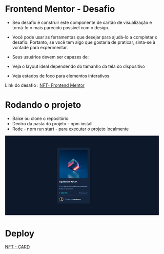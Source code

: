 # Frontend Mentor - Desafio

- Seu desafio é construir este componente de cartão de visualização e torná-lo o mais parecido possível com o design.

- Você pode usar as ferramentas que desejar para ajudá-lo a completar o desafio. Portanto, se você tem algo que gostaria de praticar, sinta-se à vontade para experimentar.

- Seus usuários devem ser capazes de:

- Veja o layout ideal dependendo do tamanho da tela do dispositivo
- Veja estados de foco para elementos interativos

Link do desafio : [NFT- Frontend Mentor ](https://www.frontendmentor.io/challenges/nft-preview-card-component-SbdUL_w0U)

# Rodando o projeto

- Baixe ou clone o repositório
- Dentro da pasta do projeto  - npm install
- Rode - npm run start - para executar o projeto localmente


![Imagem](https://raw.githubusercontent.com/rebeccaaaaaaaaaaa/frontendmentor-nftcard/main/public/preview.png)

# Deploy

[NFT - CARD ](https://rebecca-nftcard.netlify.app/)
